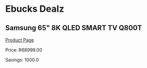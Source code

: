 
# Ebucks Dealz
## Samsung 65" 8K QLED SMART TV Q800T
[Product Page](https://www.ebucks.com/web/shop/productSelected.do?prodId=1040034529&catId=363628796)

Price: R68999.00

Savings: 1000.0


	